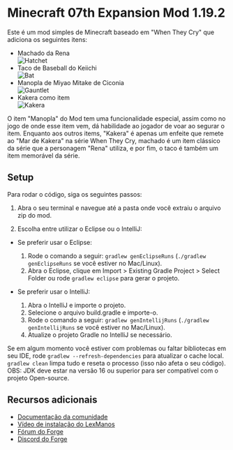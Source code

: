# Minecraft 07th Expansion Mod 1.19.2

Este é um mod simples de Minecraft baseado em "When They Cry" que adiciona os seguintes itens:

- Machado da Rena<br>
![Hatchet](https://i.imgur.com/aYty1wo.png)
- Taco de Baseball do Keiichi<br>
![Bat](https://i.imgur.com/HBizieJ.png)
- Manopla de Miyao Mitake de Ciconia<br>
![Gauntlet](https://i.imgur.com/zgJaNSg.png)
- Kakera como item<br>
![Kakera](https://i.imgur.com/BLpeNBt.png)

O item "Manopla" do Mod tem uma funcionalidade especial, assim como no jogo de onde esse item vem, dá habilidade ao jogador de voar ao segurar o item. Enquanto aos outros items, "Kakera" é apenas um enfeite que remete ao "Mar de Kakera" na série When They Cry, machado é um item clássico da série que a personagem "Rena" utiliza, e por fim, o taco é também um item memorável da série.

## Setup

Para rodar o código, siga os seguintes passos:

1. Abra o seu terminal e navegue até a pasta onde você extraiu o arquivo zip do mod.

2. Escolha entre utilizar o Eclipse ou o IntelliJ:

  - Se preferir usar o Eclipse:
    1. Rode o comando a seguir: `gradlew genEclipseRuns` (`./gradlew genEclipseRuns` se você estiver no Mac/Linux).
    2. Abra o Eclipse, clique em Import > Existing Gradle Project > Select Folder ou rode `gradlew eclipse` para gerar o projeto.

  - Se preferir usar o IntelliJ:
    1. Abra o IntelliJ e importe o projeto.
    2. Selecione o arquivo build.gradle e importe-o.
    3. Rode o comando a seguir: `gradlew genIntellijRuns` (`./gradlew genIntellijRuns` se você estiver no Mac/Linux).
    4. Atualize o projeto Gradle no IntelliJ se necessário.

Se em algum momento você estiver com problemas ou faltar bibliotecas em seu IDE, rode `gradlew --refresh-dependencies` para atualizar o cache local. `gradlew clean` limpa tudo e reseta o processo (isso não afeta o seu código).
OBS: JDK deve estar na versão 16 ou superior para ser compatível com o projeto Open-source.

## Recursos adicionais

- [Documentação da comunidade](https://mcforge.readthedocs.io/en/latest/gettingstarted/)
- [Vídeo de instalação do LexManos](https://www.youtube.com/watch?v=8VEdtQLuLO0)
- [Fórum do Forge](https://forums.minecraftforge.net/)
- [Discord do Forge](https://discord.gg/UvedJ9m)
